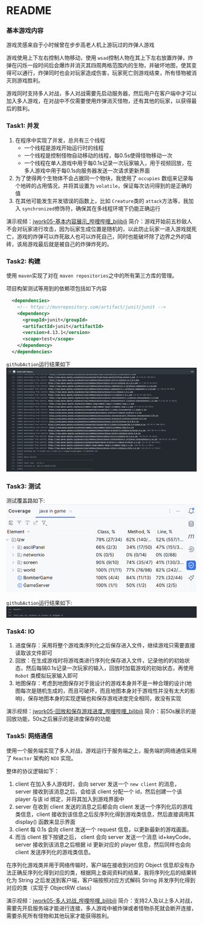 # README

### 基本游戏内容

游戏灵感来自于小时候曾在步步高老人机上游玩过的炸弹人游戏

游戏使用上下左右控制人物移动，使用 `wsad`控制人物在其上下左右放置炸弹，炸弹在闪烁一段时间后会爆炸并消灭其四周两格范围内的生物，并破坏地图，使其变得可以通行，炸弹同时也会对玩家造成伤害，玩家死亡则游戏结束，所有怪物被消灭则游戏胜利。

游戏同时支持多人对战，多人对战需要先启动服务器，然后用户在客户端中才可以加入多人游戏，在对战中不仅需要使用炸弹消灭怪物，还有其他的玩家，以获得最后的胜利。

### Task1: 并发

1. 在程序中实现了并发，总共有三个线程
   - 一个线程是游戏开始运行时的线程
   - 一个线程是控制怪物自动移动的线程，每0.5s使得怪物移动一次
   - 一个线程在单人游戏中用于每0.1s记录一次玩家输入，用于视频回放，在多人游戏中用于每0.1s向服务器发送一次请求更新界面
2. 为了使得两个生物体不会占据同一个物块，我使用了 `occupies` 数组来记录每个地砖的占用情况，并将其设置为 `volatile`，保证每次访问得到的是正确的值
3. 在其他可能发生并发错误的函数上，比如 `Creature`类的 `attack`方法等，我加入 `synchronized`修饰符，确保其在多线程环境下仍能正确运行

演示视频：[jwork05-基本内容展示_哔哩哔哩_bilibili](https://www.bilibili.com/video/BV1n64y1H75X/?vd_source=7070c799944acda3f61d792d05fd67bb)
简介：游戏开始前五秒敌人不会对玩家进行攻击，因为玩家生成位置是随机的，以此防止玩家一进入游戏就死亡，游戏的炸弹可以炸死敌人也可以炸死自己，同时也能破坏除了边界之外的墙砖，该局游戏最后就是被自己的炸弹炸死的。

### Task2: 构建

使用 `maven`实现了对在 `maven repositories`之中的所有第三方库的管理。

项目构架测试等用到的依赖项包括如下内容

```xml
  <dependencies>
    <!-- https://mvnrepository.com/artifact/junit/junit -->
    <dependency>
      <groupId>junit</groupId>
      <artifactId>junit</artifactId>
      <version>4.13.1</version>
      <scope>test</scope>
    </dependency>
  </dependencies>
```

`githubAction`运行结果如下
![img.png](image/img.png)

### Task3: 测试

测试覆盖路如下:
![img.png](image/img2.png)

`githubAction`运行结果如下:
![img.png](image/img3.png)

### Task4: IO

1. 进度保存：采用将整个游戏类序列化之后保存进入文件，继续游戏只需要直接读取该文件即可
2. 回放：在生成游戏时将游戏类进行序列化保存进入文件，记录他的的初始状态，然后每隔0.1s记录一次玩家的输入，回放时加载游戏的初始状态，再使用 `Robot` 类模拟玩家输入即可
3. 地图保存：考虑到地图保存对于我设计的游戏本身并不是一种合理的设计(地图每次是随机生成的，而且可破坏，而且地图本身对于游戏性并没有太大的影响)，保存地图本身的实现逻辑也和保存游戏进度完全相同，故没有实现

演示视频：[jwork05-回放和保存游戏进度_哔哩哔哩_bilibili](https://www.bilibili.com/video/BV1Ee411B7QK/?vd_source=7070c799944acda3f61d792d05fd67bb)
简介：前50s展示的是回放功能，50s之后展示的是进度保存的功能

### Task5: 网络通信

使用一个服务端实现了多人对战，游戏运行于服务端之上，服务端的网络通信采用了 `Reactor` 架构的 `NIO` 实现。

整体的协议逻辑如下：

1. client 在加入多人游戏时，会向 server 发送一个 `new client` 的消息， server 接收到该消息之后，会给该 client 分配一个 id，然后创建一个该 player 与该 id 绑定，并将其加入到游戏界面中
2. server 在收到 client 发送的消息之后都会向 client 发送一个序列化后的游戏类信息，client 接收到该信息之后反序列化得到游戏类信息，然后直接调用其 display() 函数来显示界面
3. client 每 0.1s 会向 client 发送一个 request 信息，以更新最新的游戏画面。
4. 而当 client 按下按键之后， client 会向 server 发送一个消息 id+keyCode， server 接收到该消息之后根据 id 更新对应的 player 信息，然后同样也会向 client 发送序列化的游戏类信息。

在序列化游戏类并用于网络传输时，客户端在接收到对应的 Object 信息却没有办法正确反序列化得到对应的类，根据网上查阅资料的结果，我将序列化后的结果转化为 String 之后发送到客户端，客户端按照对应方式解码 String 并发序列化得到对应的类（实现于 ObjectRW class）

演示视频：[jwork05-多人对战_哔哩哔哩_bilibili](https://www.bilibili.com/video/BV1mN4y147Vc/?vd_source=7070c799944acda3f61d792d05fd67bb)
简介：支持2人及以上多人对战，需要先开启服务端才能进行连接，多人游戏中被炸弹或者怪物杀死就会断开连接，需要杀死所有怪物和其他玩家才能获得胜利。
